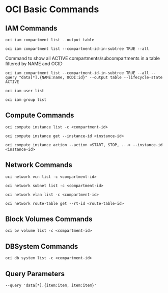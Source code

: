 # OCI Basic Commands
## IAM Commands
```
oci iam compartment list --output table
```
```
oci iam compartment list --compartment-id-in-subtree TRUE --all
```
Command to show all ACTIVE compartments/subcompartments in a table filtered by NAME and OCID
```
oci iam compartment list --compartment-id-in-subtree TRUE --all --query "data[*].{NAME:name, OCDI:id}" --output table --lifecycle-state ACTIVE
```
```
oci iam user list
```
```
oci iam group list
```
## Compute Commands
```
oci compute instance list -c <compartment-id>
```
```
oci compute instance get --instance-id <instance-id>
```
```
oci compute instance action --action <START, STOP, ...> --instance-id <instance-id>
```
## Network Commands
```
oci network vcn list -c <compartment-id>
```
```
oci network subnet list -c <compartment-id>
```
```
oci network vlan list -c <compartment-id>
```
```
oci network route-table get --rt-id <route-table-id>
```
## Block Volumes Commands
```
oci bv volume list -c <compartment-id>
```
## DBSystem Commands
```
oci db system list -c <compartment-id>
```
## Query Parameters
```
--query 'data[*].{item:item, item:item}'
```
